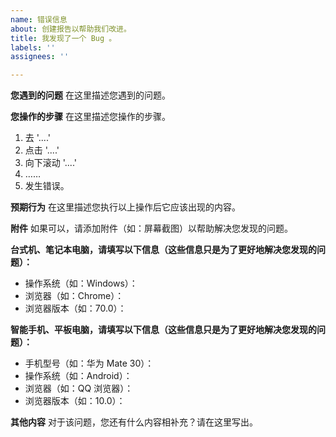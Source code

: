 ```yaml
---
name: 错误信息
about: 创建报告以帮助我们改进。
title: 我发现了一个 Bug 。
labels: ''
assignees: ''

---
```


**您遇到的问题**
在这里描述您遇到的问题。

**您操作的步骤**
在这里描述您操作的步骤。
1. 去 '....'
2. 点击 '....'
3. 向下滚动 '....'
4. ……
4. 发生错误。

**预期行为**
在这里描述您执行以上操作后它应该出现的内容。

**附件**
如果可以，请添加附件（如：屏幕截图）以帮助解决您发现的问题。

**台式机、笔记本电脑，请填写以下信息（这些信息只是为了更好地解决您发现的问题）：**
 - 操作系统（如：Windows）：
 - 浏览器（如：Chrome）：
 - 浏览器版本（如：70.0）：

**智能手机、平板电脑，请填写以下信息（这些信息只是为了更好地解决您发现的问题）：**
 - 手机型号（如：华为 Mate 30）：
 - 操作系统（如：Android）：
 - 浏览器（如：QQ 浏览器）：
 - 浏览器版本（如：10.0）：

**其他内容**
对于该问题，您还有什么内容相补充？请在这里写出。
